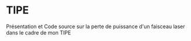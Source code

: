 # TIPE
Présentation et Code source sur la perte de puissance d'un faisceau laser dans le cadre de mon TIPE 
